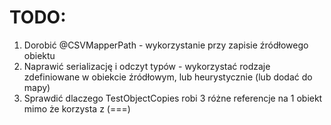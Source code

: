 # TODO:
1. Dorobić @CSVMapperPath - wykorzystanie przy zapisie źródłowego obiektu
2. Naprawić serializację i odczyt typów - wykorzystać rodzaje zdefiniowane w obiekcie źródłowym, lub heurystycznie (lub dodać do mapy)
3. Sprawdić dlaczego TestObjectCopies robi 3 różne referencje na 1 obiekt mimo że korzysta z (===)
